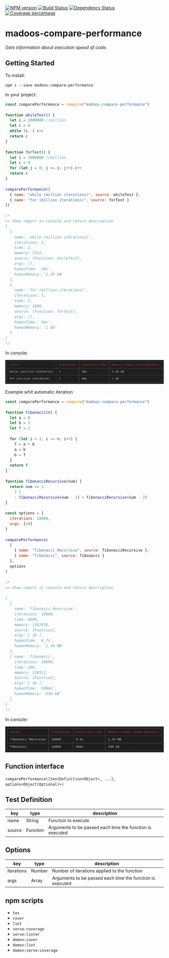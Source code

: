 [![NPM version][npm-image]][npm-url] [![Build Status][travis-image]][travis-url] [![Dependency Status][daviddm-image]][daviddm-url] [![Coverage percentage][coveralls-image]][coveralls-url]

# madoos-compare-performance

_Gets information about execution speed of code._

## Getting Started

To install:

    npm i --save madoos-compare-performance

In your project:

```javascript
const comparePerformance = require("madoos-compare-performance")

function whileTest() {
  let i = 1000000 //million
  let c = 0
  while (i--) c++
  return c
}

function forTest() {
  let i = 1000000 //million
  let c = 0
  for (let j = 0; j <= i; j++) c++
  return c
}

comparePerformance([
  { name: "while (million iterations)", source: whileTest },
  { name: "for (million iterations)", source: forTest }
])

/*
=> Show report in console and return description
[
  {
    name: 'while (million iterations)',
    iterations: 1,
    time: 2,
    memory: 2352,
    source: [Function: whileTest],
    args: [],
    humanTime: '2ms',
    humanMemory: '2.35 kB'
  },
  {
    name: 'for (million iterations)',
    iterations: 1,
    time: 5,
    memory: 1000,
    source: [Function: forTest],
    args: [],
    humanTime: '5ms',
    humanMemory: '1 kB'
  }
]
*/
```

In console:

![example 1](https://raw.githubusercontent.com/madoos/compare-performance/develop/resources/example1.png)

Example whit automatic iteration

```javascript
const comparePerformance = require("madoos-compare-performance")

function fibonacci(n) {
  let a = 0
  let b = 1
  let f = 1

  for (let i = 2; i <= n; i++) {
    f = a + b
    a = b
    b = f
  }
  return f
}

function fibonacciRecursive(num) {
  return num <= 1
    ? 1
    : fibonacciRecursive(num - 1) + fibonacciRecursive(num - 2)
}

const options = {
  iterations: 10000,
  args: [20]
}

comparePerformance(
  [
    { name: "fibonacci Recursive", source: fibonacciRecursive },
    { name: "fibonacci", source: fibonacci }
  ],
  options
)

/*
=> Show report in console and return description

[
  {
    name: 'fibonacci Recursive',
    iterations: 10000,
    time: 6696,
    memory: 1342976,
    source: [Function],
    args: [ 20 ],
    humanTime: '6.7s',
    humanMemory: '1.34 MB'
  },
  { name: 'fibonacci',
    iterations: 10000,
    time: 109,
    memory: 338552,
    source: [Function],
    args: [ 20 ],
    humanTime: '109ms',
    humanMemory: '339 kB'
  }
]
*/
```

In console:

![example 1](https://raw.githubusercontent.com/madoos/compare-performance/develop/resources/example2.png)

## Function interface

`comparePerformance([testDefinition<Object>, ...], options<Object(Optional)>)`

## Test Definition

| key    | type     | description                                               |
| ------ | -------- | --------------------------------------------------------- |
| name   | String   | Function to execute                                       |
| source | Function | Arguments to be passed each time the function is executed |

## Options

| key        | type   | description                                               |
| ---------- | ------ | --------------------------------------------------------- |
| iterations | Number | Number of iterations applied to the function              |
| args       | Array  | Arguments to be passed each time the function is executed |

## npm scripts

* `tes`
* `cover`
* `lint`
* `serve:coverage`
* `serve:linter`
* `demon:cover`
* `demon:lint`
* `demon:serve:coverage`

[npm-image]: https://badge.fury.io/js/madoos-compare-performance.svg
[npm-url]: https://npmjs.org/package/madoos-compare-performance
[travis-image]: https://travis-ci.org/madoos/madoos-compare-performance.svg?branch=develop
[travis-url]: https://travis-ci.org/madoos/madoos-compare-performance
[daviddm-image]: https://david-dm.org/madoos/madoos-compare-performance.svg?theme=shields.io
[daviddm-url]: https://david-dm.org/madoos/madoos-compare-performance
[coveralls-image]: https://coveralls.io/repos/madoos/madoos-compare-performance/badge.svg
[coveralls-url]: https://coveralls.io/r/madoos/madoos-compare-performance
